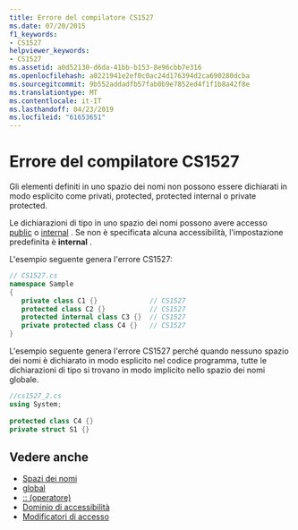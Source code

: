 ```yaml
---
title: Errore del compilatore CS1527
ms.date: 07/20/2015
f1_keywords:
- CS1527
helpviewer_keywords:
- CS1527
ms.assetid: a0d52130-d6da-41bb-b153-8e96cbb7e316
ms.openlocfilehash: a0221941e2ef0c0ac24d176394d2ca690280dcba
ms.sourcegitcommit: 9b552addadfb57fab0b9e7852ed4f1f1b8a42f8e
ms.translationtype: MT
ms.contentlocale: it-IT
ms.lasthandoff: 04/23/2019
ms.locfileid: "61653651"
---
```

# <a name="compiler-error-cs1527"></a>Errore del compilatore CS1527
Gli elementi definiti in uno spazio dei nomi non possono essere dichiarati in modo esplicito come privati, protected, protected internal o private protected. 
  
 Le dichiarazioni di tipo in uno spazio dei nomi possono avere accesso [public](../../csharp/language-reference/keywords/public.md) o [internal](../../csharp/language-reference/keywords/internal.md) . Se non è specificata alcuna accessibilità, l'impostazione predefinita è **internal** .  
  
 L'esempio seguente genera l'errore CS1527:  
  
```csharp  
// CS1527.cs  
namespace Sample  
{  
   private class C1 {}             // CS1527  
   protected class C2 {}           // CS1527  
   protected internal class C3 {}  // CS1527  
   private protected class C4 {}   // CS1527
}  
```  
  
 L'esempio seguente genera l'errore CS1527 perché quando nessuno spazio dei nomi è dichiarato in modo esplicito nel codice programma, tutte le dichiarazioni di tipo si trovano in modo implicito nello spazio dei nomi globale.  
  
```csharp  
//cs1527_2.cs  
using System;  
  
protected class C4 {}  
private struct S1 {}  
```  
  
## <a name="see-also"></a>Vedere anche

- [Spazi dei nomi](../../csharp/programming-guide/namespaces/index.md)
- [global](../../csharp/language-reference/keywords/global.md)
- [:: (operatore)](../../csharp/language-reference/operators/namespace-alias-qualifer.md)
- [Dominio di accessibilità](../../csharp/language-reference/keywords/accessibility-domain.md)
- [Modificatori di accesso](../../csharp/programming-guide/classes-and-structs/access-modifiers.md)
